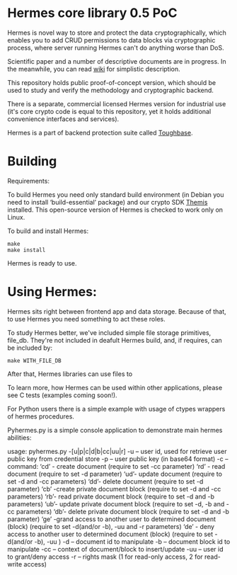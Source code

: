 # Hermes core library 0.5 PoC

Hermes is novel way to store and protect the data cryptographically, which enables you to add CRUD permissions to data blocks via cryptographic process, where server running Hermes can't do anything worse than DoS. 

Scientific paper and a number of descriptive documents are in progress. In the meanwhile, you can read [wiki](https://github.com/cossacklabs/hermes-core/wiki) for simplistic description.

This repository holds public proof-of-concept version, which should be used to study and verify the methodology and cryptographic backend. 

There is a separate, commercial licensed Hermes version for industrial use (it's core crypto code is equal to this repository, yet it holds additional convenience interfaces and services). 

Hermes is a part of backend protection suite called [Toughbase](https://www.cossacklabs.com/toughbase/).

# Building

Requirements:

To build Hermes you need only standard build environment (in Debian you need to install ‘build-essential’ package) and our crypto SDK [Themis](https://www.github.com/cossacklabs/themis/) installed. This open-source version of Hermes is checked to work only on Linux. 

To build and install Hermes:

```
make
make install
```

Hermes is ready to use.

# Using Hermes:

Hermes sits right between frontend app and data storage. Because of that, to use Hermes you need something to act these roles.

To study Hermes better, we've included simple file storage primitives, file_db. They're not included in deafult Hermes build, and, if requires, can be included by: 

```
make WITH_FILE_DB
```

After that, Hermes libraries can use files to 

To learn more, how Hermes can be used within other applications, please see C tests (examples coming soon!). 

For Python users there is a simple example with usage of ctypes wrappers of hermes procedures. 

Pyhermes.py is a simple console application to demonstrate main hermes abilities:

usage: 
pyhermes.py -[u|p|c|d|b|cc|uu|r] <parameters>
	-u – user id, used for retrieve user public key from credential store
	-p – user public key (in base64 format)
	-c – command:
		‘cd’ - create document (require to set -cc parameter)
		‘rd’ - read document (require to set -d parameter)
		‘ud’- update document (require to set -d and -cc parameters)
		‘dd’- delete document (require to set -d parameter)
		‘cb’ -create private document block (require to set -d and -cc parameters)
		‘rb’- read private document block (require to set -d and -b parameters)
		‘ub’- update private document block (require to set -d, -b and -cc parameters)
		‘db’- delete private document block (require to set -d and -b parameter)
		‘ge’ -grand access to another user to determined document (block) (require to set -d(and/or -b), -uu and -r parameters)
		‘de’ - deny access to another user to determined document (block) (require to set -d(and/or -b), -uu )
	-d – document id to manipulate
	-b – document block id to manipulate
	-cc – context of document/block to insert/update
	-uu – user id to grant/deny access
	-r – rights mask (1 for read-only access, 2 for read-write access)
``` 
